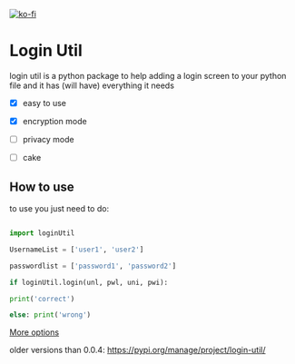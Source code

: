 
[![ko-fi](https://ko-fi.com/img/githubbutton_sm.svg)](https://ko-fi.com/H2H582EX8)

# Login Util

  

login util is a python package to help adding a login screen to your python file and it has (will have) everything it needs

  

- [x] easy to use

- [x] encryption mode

- [ ] privacy mode

- [ ] cake

## How to use

to use you just need to do:

```python

import loginUtil

UsernameList = ['user1', 'user2']

passwordlist = ['password1', 'password2']

if loginUtil.login(unl, pwl, uni, pwi):

print('correct')

else: print('wrong')

```

  [More options](https://github.com/lucasammer/login-util-stable/wiki/All-options)

older versions than 0.0.4: https://pypi.org/manage/project/login-util/
